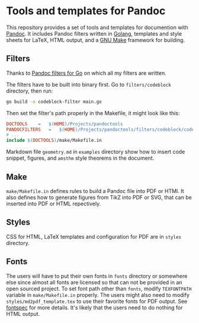 # Tools and templates for Pandoc

This repository provides a set of tools and templates for documention with
[Pandoc](https://pandoc.org "Pandoc's homepage").
It includes Pandoc filters written in [Golang](https://golang.org "Golang's homepage"),
templates and style sheets for LaTeX, HTML output,
and a [GNU Make](https://www.gnu.org/software/make/ "GNU Make") framework for building.

## Filters

Thanks to [Pandoc filters for Go](https://github.com/oltolm/go-pandocfilters "Pandoc filters for Go")
on which all my filters are written.

The filters have to be built into binary first.
Go to `filters/codeblock` directory, 
then run:
```bash
go build -o codeblock-filter main.go
```

Then set the filter's path properly in the Makefile,
it might look like this:
```Makefile
DOCTOOLS	=	$(HOME)/Projects/pandoctools
PANDOCFILTERS	=	$(HOME)/Projects/pandoctools/filters/codeblock/codeblock-filter
# ...
include $(DOCTOOLS)/make/Makefile.in
```

Markdown file `geometry.md` in `examples` directory show
how to insert code snippet, figures, and `amsthm` style theorems in the document.

## Make

`make/Makefile.in` defines rules to build a Pandoc file into PDF or HTMl.
It also defines how to generate figures from TikZ into PDF or SVG,
that can be inserted into PDF or HTML repectively.

## Styles

CSS for HTML, LaTeX templates and configuration for PDF are in `styles` directory.

## Fonts

The users will have to put their own fonts in `fonts` directory or somewhere else since
almost all fonts are licensed so that can not be provided in an open sourced project.
To set font path other than `fonts`, 
modify `TEXFONTPATH` variable in `make/Makefile.in` properly.
The users might also need to modify `styles/md2pdf_template.tex` 
to use their favorite fonts for PDF output.
See [fontspec](https://ctan.org/pkg/fontspec?lang=en) for more details.
It's likely that the users need to do nothing for HTML output.
